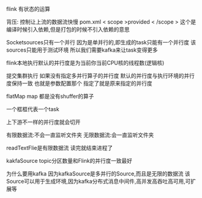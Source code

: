 flink  有状态的运算 

背压: 控制让上流的数据流快慢 
pom.xml
< scope >provided < /scope >
这个是编译时候引入依赖,但是打包的时候不引入依赖的意思

Socketsources只有一个并行 因为是单并行的,即生成的task只能有一个并行度
该sources只能用于测试环境 所以我们需要kafka来让task变得更多



flink本地执行默认的并行度是为当前你当前CPU核的线程数(逻辑核)

提交集群执行 如果没有指定多并行算子的并行度 默认的并行度与执行环境的并行度保持一致 也就是参数配置那个 指定了就是原来指定的并行度



flatMap map  都是没有shuffer的算子

一个框框代表一个task 

上下游不一样的并行度就会切开

有限数据流:不会一直监听文件夹
无限数据流:会一直监听文件夹

readTextFlie是有限数据流 读完就结束进程了

kakfaSource topic分区数量和Flink的并行度一致最好

为什么要用kafka 
因为kafkaSource是多并行的Source,而且是无限的数据流
该Source可以用于生成环境,因为kafka分布式消息中间件,高并发高吞吐高可用,可扩展等
